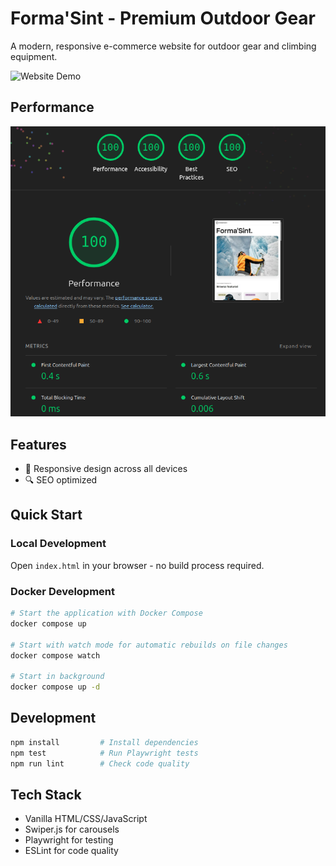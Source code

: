 # Forma'Sint - Premium Outdoor Gear

A modern, responsive e-commerce website for outdoor gear and climbing equipment.

![Website Demo](./assets/website-demo.gif)

## Performance

![Lighthouse Score](./assets/lighthouse-score.png)

## Features

- 🎯 Responsive design across all devices
- 🔍 SEO optimized

## Quick Start

### Local Development
Open `index.html` in your browser - no build process required.

### Docker Development
```bash
# Start the application with Docker Compose
docker compose up

# Start with watch mode for automatic rebuilds on file changes
docker compose watch

# Start in background
docker compose up -d
```

## Development

```bash
npm install         # Install dependencies
npm test            # Run Playwright tests
npm run lint        # Check code quality
```

## Tech Stack

- Vanilla HTML/CSS/JavaScript
- Swiper.js for carousels
- Playwright for testing
- ESLint for code quality